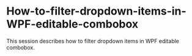 # How-to-filter-dropdown-items-in-WPF-editable-combobox
This session describes how to filter dropdown items in WPF editable combobox.
